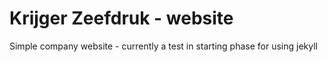Krijger Zeefdruk - website
===============

Simple company website - currently a test in starting phase for using jekyll
